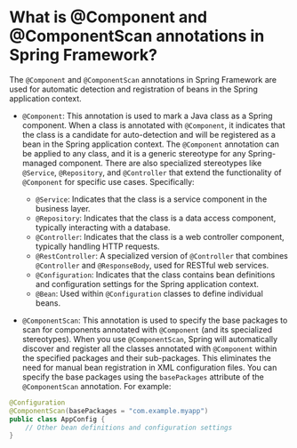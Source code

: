 # What is @Component and @ComponentScan annotations in Spring Framework?
The `@Component` and `@ComponentScan` annotations in Spring Framework are used for automatic detection and registration of beans in the Spring application context.

- `@Component`: This annotation is used to mark a Java class as a Spring component. When a class is annotated with `@Component`, it indicates that the class is a candidate for auto-detection and will be registered as a bean in the Spring application context. The `@Component` annotation can be applied to any class, and it is a generic stereotype for any Spring-managed component. There are also specialized stereotypes like `@Service`, `@Repository`, and `@Controller` that extend the functionality of `@Component` for specific use cases. Specifically:
    - `@Service`: Indicates that the class is a service component in the business layer.
    - `@Repository`: Indicates that the class is a data access component, typically interacting with a database.
    - `@Controller`: Indicates that the class is a web controller component, typically handling HTTP requests.
    - `@RestController`: A specialized version of `@Controller` that combines `@Controller` and `@ResponseBody`, used for RESTful web services.
    - `@Configuration`: Indicates that the class contains bean definitions and configuration settings for the Spring application context.
    - `@Bean`: Used within `@Configuration` classes to define individual beans.

- `@ComponentScan`: This annotation is used to specify the base packages to scan for components annotated with `@Component` (and its specialized stereotypes). When you use `@ComponentScan`, Spring will automatically discover and register all the classes annotated with `@Component` within the specified packages and their sub-packages. This eliminates the need for manual bean registration in XML configuration files. You can specify the base packages using the `basePackages` attribute of the `@ComponentScan` annotation. For example:
```java
@Configuration
@ComponentScan(basePackages = "com.example.myapp")
public class AppConfig {
    // Other bean definitions and configuration settings
}
```
